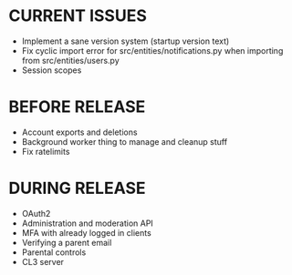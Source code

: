 # CURRENT ISSUES
- Implement a sane version system (startup version text)
- Fix cyclic import error for src/entities/notifications.py when importing from src/entities/users.py
- Session scopes

# BEFORE RELEASE
- Account exports and deletions
- Background worker thing to manage and cleanup stuff
- Fix ratelimits

# DURING RELEASE
- OAuth2
- Administration and moderation API
- MFA with already logged in clients
- Verifying a parent email
- Parental controls
- CL3 server
